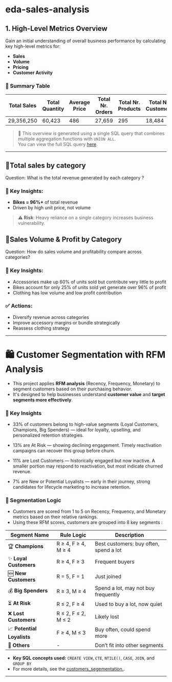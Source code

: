 # eda-sales-analysis
## 1.  High-Level Metrics Overview

Gain an initial understanding of overall business performance by calculating key high-level metrics for:

- **Sales**
- **Volume**
- **Pricing**
- **Customer Activity**

### 🧮 Summary Table

| **Total Sales** | **Total Quantity** | **Average Price** | **Total Nr. Orders** | **Total Nr. Products** | **Total Nr. Customers** |
|-----------------|--------------------|--------------------|-----------------------|-------------------------|--------------------------|
| 29,356,250      | 60,423             | 486                | 27,659                | 295                     | 18,484                   |

> 📌 This overview is generated using a single SQL query that combines multiple aggregation functions with `UNION ALL`.  
> You can view the full SQL query [here](scripts/1_Business_metrics).

---


## 🔹Total sales by category
Question: What is the total revenue generated  by each category ?

### 🧠 Key Insights:
- **Bikes = 96%+** of total revenue  
- Driven by high unit price, not volume  
> ⚠️ **Risk**: Heavy reliance on a single category increases business vulnerability.

## 🔹Sales Volume & Profit by Category
Question: How do sales volume and profitability compare across categories?

### 🧠 Key Insights:
- Accessories make up 60% of units sold but contribute very little to profit
- Bikes account for only 25% of units sold yet generate over 96% of profit
- Clothing has low volume and low profit contribution

### ✅ Actions:
- Diversify revenue across categories  
- Improve accessory margins or bundle strategically  
- Reassess clothing strategy
  

---

# 🛍️ Customer Segmentation with RFM Analysis

- This project applies **RFM analysis** (Recency, Frequency, Monetary) to segment customers based on their purchasing behavior. 
- It's designed to help businesses understand **customer value** and **target segments more effectively**.


### 🧠 Key Insights

  - 33% of customers belong to high-value segments (Loyal Customers, Champions, Big Spenders) — ideal for loyalty, upselling, and personalized retention strategies.

  - 13% are At Risk — showing declining engagement. Timely reactivation campaigns can recover this group before churn. 

  - 11% are Lost Customers — historically engaged but now inactive. A smaller portion may respond to reactivation, but most indicate churned revenue.

  - 7% are New or Potential Loyalists — early in their journey, strong candidates for lifecycle marketing to increase retention.

### 🧠 Segmentation Logic

- Customers are scored from 1 to 5 on Recency, Frequency, and Monetary metrics based on their relative rankings. 
- Using these RFM scores, customers are grouped into 8 key segments :


| Segment Name             | Rule Logic           | Description                                   |
|--------------------------|----------------------|-----------------------------------------------|
| 🏆 **Champions**          | R ≥ 4, F ≥ 4, M ≥ 4   | Best customers: buy often, spend a lot        |
| ✨ **Loyal Customers**    | R ≥ 4, F ≥ 3          | Frequent buyers                               |
| 🆕 **New Customers**      | R = 5, F = 1          | Just joined                                   |
| 💰 **Big Spenders**       | R ≥ 3, M ≥ 4          | Spend a lot, may not buy frequently           |
| ⏳ **At Risk**            | R ≤ 2, F ≥ 4          | Used to buy a lot, now quiet                  |
| ❌ **Lost Customers**     | R ≤ 2, F ≤ 2, M ≤ 2   | Likely lost                                   |
| 📈 **Potential Loyalists**| F ≥ 4, M ≤ 3          | Buy often, could spend more                   |
| 🧊 **Others**             | -                    | Don’t fit into other segments                 |
 
 - **Key SQL concepts used:** `CREATE VIEW`, `CTE`, `NTILE()`, `CASE`, `JOIN`, and `GROUP BY`
 - For more details, see the [customers_segementation.](scripts/3_customers_segementation.sql).


---



